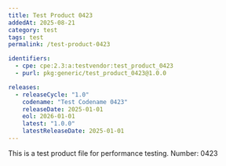 ```yaml
---
title: Test Product 0423
addedAt: 2025-08-21
category: test
tags: test
permalink: /test-product-0423

identifiers:
  - cpe: cpe:2.3:a:testvendor:test_product_0423
  - purl: pkg:generic/test_product_0423@1.0.0

releases:
  - releaseCycle: "1.0"
    codename: "Test Codename 0423"
    releaseDate: 2025-01-01
    eol: 2026-01-01
    latest: "1.0.0"
    latestReleaseDate: 2025-01-01
---
```


This is a test product file for performance testing. Number: 0423
